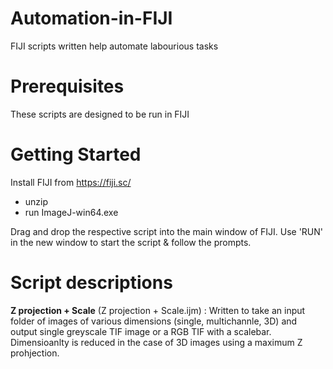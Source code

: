# Automation-in-FIJI
FIJI scripts written help automate labourious tasks

# Prerequisites
These scripts are designed to be run in FIJI

# Getting Started
Install FIJI from https://fiji.sc/
 - unzip
 - run ImageJ-win64.exe

Drag and drop the respective script into the main window of FIJI. Use 'RUN' in the new window to start the script & follow the prompts.

# Script descriptions

__Z projection + Scale__ (Z projection + Scale.ijm) : Written to take an input folder of images of various dimensions (single, multichannle, 3D) and output single greyscale TIF image or a RGB TIF with a scalebar.  Dimensioanlty is reduced in the case of 3D images using a maximum Z prohjection. 
